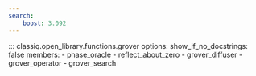```yaml
---
search:
    boost: 3.092
---
```


<!-- spell-checker: disable -->
<!-- prettier-ignore-start -->
::: classiq.open_library.functions.grover
    options:
        show_if_no_docstrings: false
        members:
            - phase_oracle
            - reflect_about_zero
            - grover_diffuser
            - grover_operator
            - grover_search
<!-- prettier-ignore-end -->
<!-- spell-checker: enable -->
